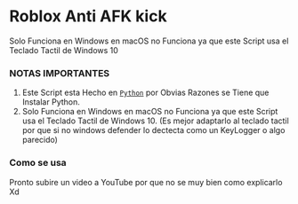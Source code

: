# Roblox Anti AFK kick
Solo Funciona en Windows en macOS no Funciona ya que este Script usa el Teclado Tactil de Windows 10

### NOTAS IMPORTANTES
1. Este Script esta Hecho en [`Python`](https://www.python.org/) por Obvias Razones se Tiene que Instalar Python.
2. Solo Funciona en Windows en macOS no Funciona ya que este Script usa el Teclado Tactil de Windows 10. (Es mejor adaptarlo al teclado tactil por que si no windows defender lo dectecta como un KeyLogger o algo parecido)

### Como se usa
Pronto subire un video a YouTube por que no se muy bien como explicarlo Xd
